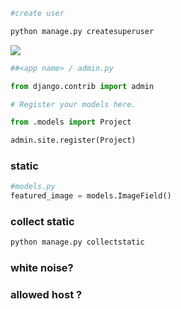 ```bash
#create user

python manage.py createsuperuser
```

![](C:\Users\Wook\AppData\Roaming\marktext\images\2022-10-05-14-34-22-image.png)

```py
##<app name> / admin.py

from django.contrib import admin

# Register your models here.

from .models import Project

admin.site.register(Project)

```

### static

```py
#models.py
featured_image = models.ImageField()
```

### collect static

```bash
python manage.py collectstatic
```

### white noise?

### allowed host ?

